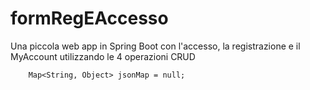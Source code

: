 # formRegEAccesso
Una piccola web app in Spring Boot con l'accesso, la registrazione e il MyAccount utilizzando le 4 operazioni CRUD

        Map<String, Object> jsonMap = null;

